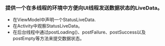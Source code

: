 ### 提供一个在多线程的环境中方便向UI线程发送数据状态的LiveData。

* 在ViewModel中声明一个StatusLiveData.
* 在Activity中观察StatusLiveData。
* 在后台线程中通过postLoading()、postFailure、postSuccess以及postEmpty等方法来提交数据状态。